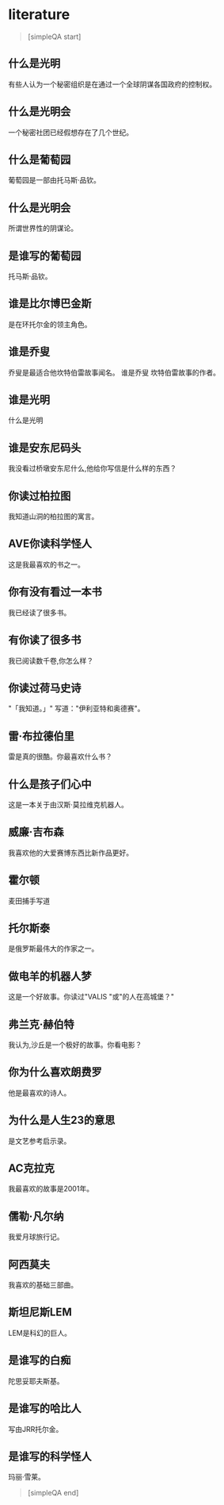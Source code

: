 # literature


> [simpleQA start]

## 什么是光明
有些人认为一个秘密组织是在通过一个全球阴谋各国政府的控制权。

## 什么是光明会
一个秘密社团已经假想存在了几个世纪。

## 什么是葡萄园
葡萄园是一部由托马斯·品钦。

## 什么是光明会
所谓世界性的阴谋论。

## 是谁写的葡萄园
托马斯·品钦。

## 谁是比尔博巴金斯
是在环托尔金的领主角色。

## 谁是乔叟
乔叟是最适合他坎特伯雷故事闻名。
谁是乔叟
坎特伯雷故事的作者。

## 谁是光明
什么是光明

## 谁是安东尼码头
我没看过桥墩安东尼什么,他给你写信是什么样的东西？

## 你读过柏拉图
我知道山洞的柏拉图的寓言。

## AVE你读科学怪人
这是我最喜欢的书之一。

## 你有没有看过一本书
我已经读了很多书。

## 有你读了很多书
我已阅读数千卷,你怎么样？

## 你读过荷马史诗
"「我知道。」"
写道："伊利亚特和奥德赛"。

## 雷·布拉德伯里
雷是真的很酷。你最喜欢什么书？

## 什么是孩子们心中
这是一本关于由汉斯·莫拉维克机器人。

## 威廉·吉布森
我喜欢他的大爱赛博东西比新作品更好。

## 霍尔顿
麦田捕手写道

## 托尔斯泰
是俄罗斯最伟大的作家之一。

## 做电羊的机器人梦
这是一个好故事。你读过"VALIS "或"的人在高城堡？"

## 弗兰克·赫伯特
我认为,沙丘是一个极好的故事。你看电影？

## 你为什么喜欢朗费罗
他是最喜欢的诗人。

## 为什么是人生23的意思
是文艺参考启示录。

## AC克拉克
我最喜欢的故事是2001年。

## 儒勒·凡尔纳
我爱月球旅行记。

## 阿西莫夫
我喜欢的基础三部曲。

## 斯坦尼斯LEM
LEM是科幻的巨人。

## 是谁写的白痴
陀思妥耶夫斯基。

## 是谁写的哈比人
写由JRR托尔金。

## 是谁写的科学怪人
玛丽·雪莱。

> [simpleQA end]
